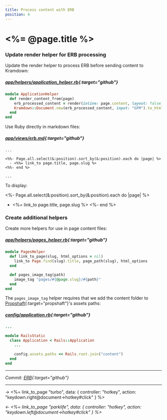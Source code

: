 ```yaml
---
title: Process content with ERB
position: 4
---
```


# <%= @page.title %>

### Update render helper for ERB processing

Update the render helper to process ERB before sending content to Kramdown:

##### _[app/helpers/application_helper.rb](https://github.com/fcatuhe/rails-static/blob/cd15800c030a0f54d095732173defb9e2c8616e7/app/helpers/application_helper.rb){:target="github"}_

```ruby
module ApplicationHelper
  def render_content_from(page)
    erb_processed_content = render(inline: page.content, layout: false)
    Kramdown::Document.new(erb_processed_content, input: "GFM").to_html.html_safe
  end
end
```

Use Ruby directly in markdown files:

##### _[app/views/erb.md](https://github.com/fcatuhe/rails-static/blob/3734267a1e63d7ef4c5d4d2eab247e641bed253e/content/pages/erb.md?plain=1#L35){:target="github"}_

```erb
...

<%%- Page.all.select(&:position).sort_by(&:position).each do |page| %>
  - <%%= link_to page.title, page.slug %>
<%%- end %>

...
```

To display:

<%- Page.all.select(&:position).sort_by(&:position).each do |page| %>
  - <%= link_to page.title, page.slug %>
<%- end %>

### Create additional helpers

Create more helpers for use in page content files:

##### _[app/helpers/pages_helper.rb](https://github.com/fcatuhe/rails-static/blob/cd15800c030a0f54d095732173defb9e2c8616e7/app/helpers/pages_helper.rb){:target="github"}_

```ruby
module PagesHelper
  def link_to_page(slug, html_options = nil)
    link_to Page.find(slug).title, page_path(slug), html_options
  end

  def pages_image_tag(path)
    image_tag "pages/#{@page.slug}/#{path}"
  end
end
```

The `pages_image_tag` helper requires that we add the content folder to [Propshaft](https://github.com/rails/propshaft){:target="propshaft"}'s assets paths:

##### _[config/application.rb](https://github.com/fcatuhe/rails-static/blob/cd15800c030a0f54d095732173defb9e2c8616e7/config/application.rb#L42){:target="github"}_

```ruby
...

module RailsStatic
  class Application < Rails::Application
    ...

    config.assets.paths << Rails.root.join("content")
  end
end
```

---

_Commit: [ERB](https://github.com/fcatuhe/rails-static/commit/cd15800c030a0f54d095732173defb9e2c8616e7){:target="github"}_

---

→ <%= link_to_page "turbo", data: { controller: "hotkey", action: "keydown.right@document->hotkey#click" } %>

_← <%= link_to_page "parklife", data: { controller: "hotkey", action: "keydown.left@document->hotkey#click" } %>_

